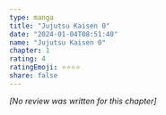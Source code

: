 ```yaml
---
type: manga
title: "Jujutsu Kaisen 0"
date: "2024-01-04T08:51:40"
name: "Jujutsu Kaisen 0"
chapter: 1
rating: 4
ratingEmoji: ⭐️⭐️⭐️⭐️
share: false
---
```


_[No review was written for this chapter]_
